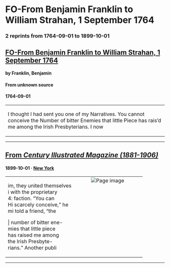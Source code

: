 
# FO-From Benjamin Franklin to William Strahan, 1 September 1764

### 2 reprints from 1764-09-01 to 1899-10-01

## [FO-From Benjamin Franklin to William Strahan, 1 September 1764](https://founders.archives.gov/documents/Franklin/01-11-02-0092)

#### by Franklin, Benjamin

#### From unknown source

#### 1764-09-01

<table style="width: 100%;"><tr><td style="width: 50%">

 I thought I had sent you one of my Narratives. You cannot conceive the Number of bitter Enemies that little Piece has rais’d me among the Irish Presbyterians. I now
</td></tr></table>

---

## [From _Century Illustrated Magazine (1881-1906)_](https://archive.org/details/sim_century-illustrated-monthly-magazine_1899-10_58_6/page/n80/mode/1up?view=theater)

#### 1899-10-01 &middot; [New York](http://dbpedia.org/resource/New_York_City)

<table style="width: 100%;"><tr><td style="width: 50%">

  
im, they united themselves  
i with the proprietary  
4: faction. “You can  
Hi scarcely conceive,” he  
mi told a friend, “the  
  
| number of bitter ene-  
mies that little piece  
has raised me among  
the Irish Presbyte-  
rians.” Another publi
</td><td style="width: 50%; max-height: 75%; margin: auto; display: block;">
<img alt="Page image" src="https://iiif.archive.org/iiif/sim_century-illustrated-monthly-magazine_1899-10_58_6&#0036;80/pct:59.905660,51.522436,22.955975,12.767094/600,/0/default.jpg"/>
</td>
</tr></table>

---

